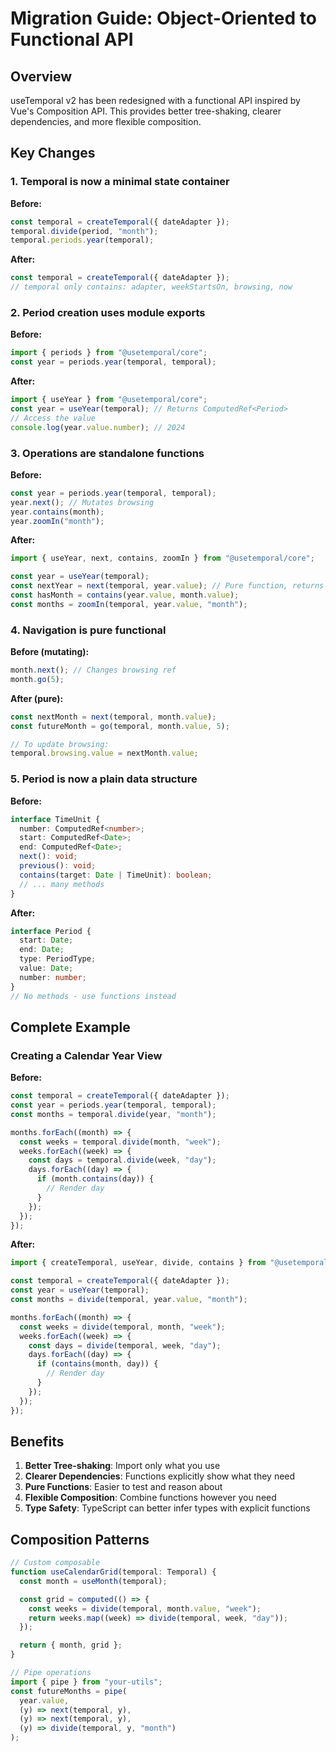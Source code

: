 # Migration Guide: Object-Oriented to Functional API

## Overview

useTemporal v2 has been redesigned with a functional API inspired by Vue's Composition API. This provides better tree-shaking, clearer dependencies, and more flexible composition.

## Key Changes

### 1. Temporal is now a minimal state container

**Before:**

```typescript
const temporal = createTemporal({ dateAdapter });
temporal.divide(period, "month");
temporal.periods.year(temporal);
```

**After:**

```typescript
const temporal = createTemporal({ dateAdapter });
// temporal only contains: adapter, weekStartsOn, browsing, now
```

### 2. Period creation uses module exports

**Before:**

```typescript
import { periods } from "@usetemporal/core";
const year = periods.year(temporal, temporal);
```

**After:**

```typescript
import { useYear } from "@usetemporal/core";
const year = useYear(temporal); // Returns ComputedRef<Period>
// Access the value
console.log(year.value.number); // 2024
```

### 3. Operations are standalone functions

**Before:**

```typescript
const year = periods.year(temporal, temporal);
year.next(); // Mutates browsing
year.contains(month);
year.zoomIn("month");
```

**After:**

```typescript
import { useYear, next, contains, zoomIn } from "@usetemporal/core";

const year = useYear(temporal);
const nextYear = next(temporal, year.value); // Pure function, returns new Period
const hasMonth = contains(year.value, month.value);
const months = zoomIn(temporal, year.value, "month");
```

### 4. Navigation is pure functional

**Before (mutating):**

```typescript
month.next(); // Changes browsing ref
month.go(5);
```

**After (pure):**

```typescript
const nextMonth = next(temporal, month.value);
const futureMonth = go(temporal, month.value, 5);

// To update browsing:
temporal.browsing.value = nextMonth.value;
```

### 5. Period is now a plain data structure

**Before:**

```typescript
interface TimeUnit {
  number: ComputedRef<number>;
  start: ComputedRef<Date>;
  end: ComputedRef<Date>;
  next(): void;
  previous(): void;
  contains(target: Date | TimeUnit): boolean;
  // ... many methods
}
```

**After:**

```typescript
interface Period {
  start: Date;
  end: Date;
  type: PeriodType;
  value: Date;
  number: number;
}
// No methods - use functions instead
```

## Complete Example

### Creating a Calendar Year View

**Before:**

```typescript
const temporal = createTemporal({ dateAdapter });
const year = periods.year(temporal, temporal);
const months = temporal.divide(year, "month");

months.forEach((month) => {
  const weeks = temporal.divide(month, "week");
  weeks.forEach((week) => {
    const days = temporal.divide(week, "day");
    days.forEach((day) => {
      if (month.contains(day)) {
        // Render day
      }
    });
  });
});
```

**After:**

```typescript
import { createTemporal, useYear, divide, contains } from "@usetemporal/core";

const temporal = createTemporal({ dateAdapter });
const year = useYear(temporal);
const months = divide(temporal, year.value, "month");

months.forEach((month) => {
  const weeks = divide(temporal, month, "week");
  weeks.forEach((week) => {
    const days = divide(temporal, week, "day");
    days.forEach((day) => {
      if (contains(month, day)) {
        // Render day
      }
    });
  });
});
```

## Benefits

1. **Better Tree-shaking**: Import only what you use
2. **Clearer Dependencies**: Functions explicitly show what they need
3. **Pure Functions**: Easier to test and reason about
4. **Flexible Composition**: Combine functions however you need
5. **Type Safety**: TypeScript can better infer types with explicit functions

## Composition Patterns

```typescript
// Custom composable
function useCalendarGrid(temporal: Temporal) {
  const month = useMonth(temporal);

  const grid = computed(() => {
    const weeks = divide(temporal, month.value, "week");
    return weeks.map((week) => divide(temporal, week, "day"));
  });

  return { month, grid };
}

// Pipe operations
import { pipe } from "your-utils";
const futureMonths = pipe(
  year.value,
  (y) => next(temporal, y),
  (y) => next(temporal, y),
  (y) => divide(temporal, y, "month")
);
```
